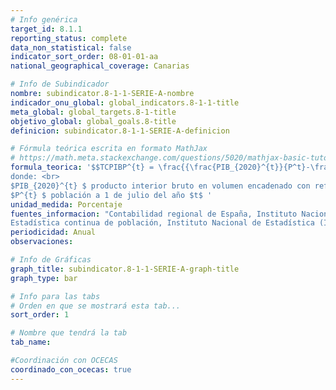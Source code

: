 ```yaml
---
# Info genérica
target_id: 8.1.1
reporting_status: complete
data_non_statistical: false
indicator_sort_order: 08-01-01-aa
national_geographical_coverage: Canarias

# Info de Subindicador
nombre: subindicator.8-1-1-SERIE-A-nombre
indicador_onu_global: global_indicators.8-1-1-title
meta_global: global_targets.8-1-title
objetivo_global: global_goals.8-title
definicion: subindicator.8-1-1-SERIE-A-definicion

# Fórmula teórica escrita en formato MathJax
# https://math.meta.stackexchange.com/questions/5020/mathjax-basic-tutorial-and-quick-reference
formula_teorica: '$$TCPIBP^{t} = \frac{{\frac{PIB_{2020}^{t}}{P^t}-\frac{PIB_{2020}^{t-1}}{P^{t-1}}}}{\frac{PIB_{2020}^{t-1}}{P^{t-1}}} \cdot 100$$ <br>
donde: <br>
$PIB_{2020}^{t} $ producto interior bruto en volumen encadenado con referencia 2020 en el año $t$ <br>
$P^{t} $ población a 1 de julio del año $t$ '
unidad_medida: Porcentaje
fuentes_informacion: "Contabilidad regional de España, Instituto Nacional de Estadística (INE) <br>
Estadística continua de población, Instituto Nacional de Estadística (INE)"
periodicidad: Anual
observaciones: 

# Info de Gráficas
graph_title: subindicator.8-1-1-SERIE-A-graph-title
graph_type: bar

# Info para las tabs
# Orden en que se mostrará esta tab...
sort_order: 1

# Nombre que tendrá la tab
tab_name: 

#Coordinación con OCECAS
coordinado_con_ocecas: true
---
```


